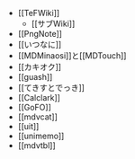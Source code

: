 - [[TeFWiki]]
  - [[サブWiki]]
- [[PngNote]]
- [[いつなに]]
- [[MDMinaosi]]と[[MDTouch]]
- [[カキオク]]
- [[guash]]
- [[てきすとでっき]]
- [[Calclark]]
- [[GoFO]]
- [[mdvcat]]
- [[uit]]
- [[unimemo]]
- [[mdvtbl]]